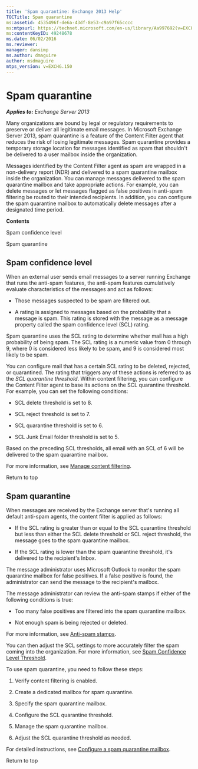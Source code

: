 ```yaml
---
title: 'Spam quarantine: Exchange 2013 Help'
TOCTitle: Spam quarantine
ms:assetid: 4535496f-de6a-43df-8e53-c9a97f65cccc
ms:mtpsurl: https://technet.microsoft.com/en-us/library/Aa997692(v=EXCHG.150)
ms:contentKeyID: 49248678
ms.date: 06/02/2016
ms.reviewer: 
manager: dansimp
ms.author: dmaguire
author: msdmaguire
mtps_version: v=EXCHG.150
---
```


# Spam quarantine

_**Applies to:** Exchange Server 2013_

Many organizations are bound by legal or regulatory requirements to preserve or deliver all legitimate email messages. In Microsoft Exchange Server 2013, spam quarantine is a feature of the Content Filter agent that reduces the risk of losing legitimate messages. Spam quarantine provides a temporary storage location for messages identified as spam that shouldn't be delivered to a user mailbox inside the organization.

Messages identified by the Content Filter agent as spam are wrapped in a non-delivery report (NDR) and delivered to a spam quarantine mailbox inside the organization. You can manage messages delivered to the spam quarantine mailbox and take appropriate actions. For example, you can delete messages or let messages flagged as false positives in anti-spam filtering be routed to their intended recipients. In addition, you can configure the spam quarantine mailbox to automatically delete messages after a designated time period.

**Contents**

Spam confidence level

Spam quarantine

## Spam confidence level

When an external user sends email messages to a server running Exchange that runs the anti-spam features, the anti-spam features cumulatively evaluate characteristics of the messages and act as follows:

  - Those messages suspected to be spam are filtered out.

  - A rating is assigned to messages based on the probability that a message is spam. This rating is stored with the message as a message property called the spam confidence level (SCL) rating.

Spam quarantine uses the SCL rating to determine whether mail has a high probability of being spam. The SCL rating is a numeric value from 0 through 9, where 0 is considered less likely to be spam, and 9 is considered most likely to be spam.

You can configure mail that has a certain SCL rating to be deleted, rejected, or quarantined. The rating that triggers any of these actions is referred to as the *SCL quarantine threshold*. Within content filtering, you can configure the Content Filter agent to base its actions on the SCL quarantine threshold. For example, you can set the following conditions:

  - SCL delete threshold is set to 8.

  - SCL reject threshold is set to 7.

  - SCL quarantine threshold is set to 6.

  - SCL Junk Email folder threshold is set to 5.

Based on the preceding SCL thresholds, all email with an SCL of 6 will be delivered to the spam quarantine mailbox.

For more information, see [Manage content filtering](manage-content-filtering-exchange-2013-help.md).

Return to top

## Spam quarantine

When messages are received by the Exchange server that's running all default anti-spam agents, the content filter is applied as follows:

  - If the SCL rating is greater than or equal to the SCL quarantine threshold but less than either the SCL delete threshold or SCL reject threshold, the message goes to the spam quarantine mailbox.

  - If the SCL rating is lower than the spam quarantine threshold, it's delivered to the recipient's Inbox.

The message administrator uses Microsoft Outlook to monitor the spam quarantine mailbox for false positives. If a false positive is found, the administrator can send the message to the recipient's mailbox.

The message administrator can review the anti-spam stamps if either of the following conditions is true:

  - Too many false positives are filtered into the spam quarantine mailbox.

  - Not enough spam is being rejected or deleted.

For more information, see [Anti-spam stamps](anti-spam-stamps-exchange-2013-help.md).

You can then adjust the SCL settings to more accurately filter the spam coming into the organization. For more information, see [Spam Confidence Level Threshold](spam-confidence-level-threshold-exchange-2013-help.md).

To use spam quarantine, you need to follow these steps:

1. Verify content filtering is enabled.

2. Create a dedicated mailbox for spam quarantine.

3. Specify the spam quarantine mailbox.

4. Configure the SCL quarantine threshold.

5. Manage the spam quarantine mailbox.

6. Adjust the SCL quarantine threshold as needed.

For detailed instructions, see [Configure a spam quarantine mailbox](configure-a-spam-quarantine-mailbox-exchange-2013-help.md).

Return to top
